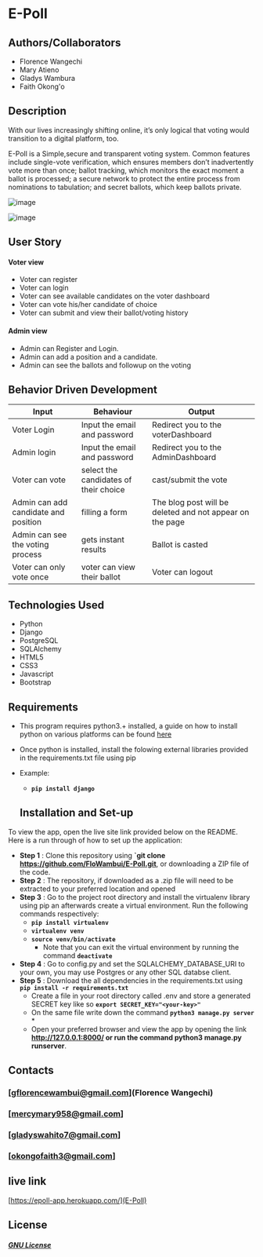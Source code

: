 # E-Poll

## Authors/Collaborators
- Florence Wangechi
- Mary Atieno
- Gladys Wambura 
- Faith Okong'o

## Description 
With our lives increasingly shifting online, it’s only logical that voting would transition to a digital platform, too. 

E-Poll is a Simple,secure and transparent voting system. Common features include single-vote verification, which ensures members don’t inadvertently vote more than once; ballot tracking, which monitors the exact moment a ballot is processed; a secure network to protect the entire process from nominations to tabulation; and secret ballots, which keep ballots private. 

![image](https://user-images.githubusercontent.com/97955649/178937516-f3c5196e-f466-4ca8-896a-1a81cae65df8.png)

![image](https://user-images.githubusercontent.com/97955649/178937950-bd3ff0aa-9455-4cd4-95d3-4c5539139402.png)

## User Story
####  Voter view
* Voter can register
* Voter can login
* Voter can see available candidates on the voter dashboard
* Voter can vote his/her candidate of choice
* Voter can submit and view their ballot/voting history

####  Admin view
* Admin can Register and Login.
* Admin can add a position and a candidate.
* Admin can see the ballots and followup on the voting

## Behavior Driven Development

| Input                    | Behaviour                       | Output                                       |
| -------------------------| ------------------------------  | -------------------------------------------- |
| Voter Login              | Input the email and password               | Redirect you to the voterDashboard               |
| Admin login                    | Input the email and password           | Redirect you to the AdminDashboard                 |
| Voter can vote          | select the candidates of their choice    | cast/submit the vote                     | 
| Admin can add candidate and position      | filling a form    | The blog post will be deleted and not appear on the page                  |
| Admin can see the voting process       | gets instant results    | Ballot is casted               |
| Voter can only vote once         | voter can view their ballot    | Voter can logout   



## Technologies Used
* Python 
* Django 
* PostgreSQL 
* SQLAlchemy
* HTML5  
* CSS3
* Javascript
* Bootstrap   

## Requirements
* This program requires python3.+  installed, a guide on how to install python on various platforms can be found [here](https://www.python.org/)
* Once python is installed, install the folowing external libraries provided in the requirements.txt file using pip
* Example: 
    * **`pip install django`**


    ## Installation and Set-up
To view the app, open the live site link provided below on the README.
Here is a run through of how to set up the application:
* **Step 1** : Clone this repository using **`git clone https://github.com/FloWambui/E-Poll.git**, or downloading a ZIP file of the code.
* **Step 2** : The repository, if downloaded as a .zip file will need to be extracted to your preferred location and opened
* **Step 3** : Go to the project root directory and install the virtualenv library using pip an afterwards create a virtual environment. Run the following commands respectively:
    * **`pip install virtualenv`**
    * **`virtualenv venv`**
    * **`source venv/bin/activate`**
        * Note that you can exit the virtual environment by running the command **`deactivate`**
* **Step 4** : Go to config.py and set the SQLALCHEMY_DATABASE_URI to your own, you may use Postgres or any other SQL databse client.
* **Step 5** : Download the all dependencies in the requirements.txt using **`pip install -r requirements.txt`**
    * Create a file in your root directory called .env and store a generated SECRET key like so **`export SECRET_KEY="<your-key>"`**
    * On the same file write down the command **`python3 manage.py server`** * 
    * Open your preferred browser and view the app by opening the link **http://127.0.0.1:8000/ or run the command python3 manage.py runserver**.


## Contacts 
### [gflorencewambui@gmail.com](Florence Wangechi)
### [mercymary958@gmail.com]
### [gladyswahito7@gmail.com]
### [okongofaith3@gmail.com]


## live link 
[https://epoll-app.herokuapp.com/](E-Poll)


## License
#### [*GNU License*](LICENSE)
